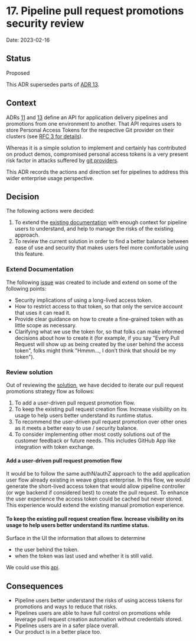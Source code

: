 # 17. Pipeline pull request promotions security review

Date: 2023-02-16

## Status

Proposed

This ADR supersedes parts of [ADR 13](0013-pipelines-promotions.md).

## Context

ADRs [11](0011-pipelines.md) and [13](0013-pipelines-promotion.md) define an API for application delivery pipelines 
and promotions from one environment to another. That API requires users to store Personal Access Tokens for the respective 
Git provider on their clusters (see [RFC 3 for details](../rfcs/0003-pipelines-promotion/execute-promotion.md#security)).

Whereas it is a simple solution to implement and certainly has contributed on product demos, compromised personal access 
tokens is a very present risk factor in attacks suffered by [git providers](https://astrix.security/3-oauth-attacks-in-6-months-the-new-generation-of-supply-chain-attacks/). 

This ADR records the actions and direction set for pipelines to address this wider enterprise usage perspective. 

## Decision

The following actions were decided:

1. To extend the [existing documentation](https://docs.gitops.weave.works/docs/pipelines/promoting-applications) with enough context for pipeline users
to understand, and help to manage the risks of the existing approach.    
2. To review the current solution in order to find a better balance between ease of use and security that makes users feel more comfortable using this feature.  

### Extend Documentation 

The following [issue](https://github.com/weaveworks/weave-gitops-enterprise/issues/2402) was created to include and extend on some of the following points:

- Security implications of using a long-lived access token.
- How to restrict access to that token, so that only the service account that uses it can read it.
- Provide clear guidance on how to create a fine-grained token with as little scope as necessary.
- Clarifying what we use the token for, so that folks can make informed decisions about how to create it 
(for example, if you say "Every Pull Request will show up as being created by the user behind the access token", folks might think "Hmmm..., I don’t think that should be my token").

### Review solution

Out of reviewing the [solution](https://github.com/weaveworks/weave-gitops-private/pull/110#discussion_r1115794629), 
we have decided to iterate our pull request promotions strategy flow as follows:

1. To add a user-driven pull request promotion flow.
2. To keep the existing pull request creation flow. Increase visibility on its usage to help users better understand its runtime status.  
3. To recommend the user-driven pull request promotion over other ones as it meets a better easy to use / security balance.
4. To consider implementing other most costly solutions out of the customer feedback or future needs. This includes GitHub App like integration with token exchange.    

#### Add a user-driven pull request promotion flow

It would be to follow the same authN/authZ approach to the add application user flow already existing in weave gitops enterprise.
In this flow, we would generate the short-lived access token that would allow pipeline controller (or wge backend if considered best) to create the pull request.
To enhance the user experience the access token could be cached but never stored. This experience would extend the 
existing manual promotion experience.

#### To keep the existing pull request creation flow. Increase visibility on its usage to help users better understand its runtime status.

Surface in the UI the information that allows to determine 
- the user behind the token.   
- when the token was last used and whether it is still valid.

We could use this [api](https://docs.github.com/en/rest/users/users?apiVersion=2022-11-28#get-the-authenticated-user).

## Consequences

- Pipeline users better understand the risks of using access tokens for promotions and ways to reduce that risks.
- Pipelines users are able to have full control on promotions while leverage pull request creation automation without credentials stored. 
- Pipelines users are in a safer place overall.
- Our product is in a better place too. 